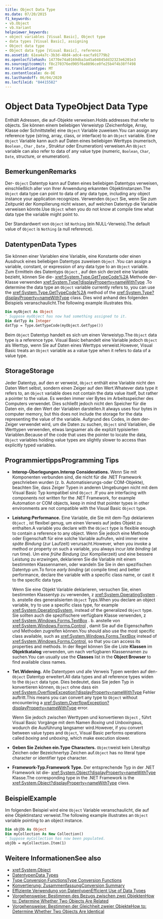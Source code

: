 ```yaml
---
title: Object Data Type
ms.date: 07/20/2015
f1_keywords:
- vb.Object
- vb.Variant
helpviewer_keywords:
- object variables [Visual Basic], Object type
- data types [Visual Basic], assigning
- Object data type
- Object data type [Visual Basic], reference
ms.assetid: 61ea4a7c-3b3d-48d4-adc4-eacfa91779b2
ms.openlocfilehash: 14770e74a0169dba3a45a04845dd32323e6201e3
ms.sourcegitcommit: f8c270376ed905f6a8896ce0fe25b4f4b38ff498
ms.translationtype: MT
ms.contentlocale: de-DE
ms.lasthandoff: 06/04/2020
ms.locfileid: "84415582"
---
```

# <a name="object-data-type"></a><span data-ttu-id="3474b-102">Object Data Type</span><span class="sxs-lookup"><span data-stu-id="3474b-102">Object Data Type</span></span>

<span data-ttu-id="3474b-103">Enthält Adressen, die auf-Objekte verweisen.</span><span class="sxs-lookup"><span data-stu-id="3474b-103">Holds addresses that refer to objects.</span></span> <span data-ttu-id="3474b-104">Sie können einem beliebigen Verweistyp (Zeichenfolge, Array, Klasse oder Schnittstelle) eine `Object` Variable zuweisen.</span><span class="sxs-lookup"><span data-stu-id="3474b-104">You can assign any reference type (string, array, class, or interface) to an `Object` variable.</span></span> <span data-ttu-id="3474b-105">Eine `Object` Variable kann auch auf Daten eines beliebigen Werttyps (numerisch, `Boolean` , `Char` , `Date` , Struktur oder Enumeration) verweisen.</span><span class="sxs-lookup"><span data-stu-id="3474b-105">An `Object` variable can also refer to data of any value type (numeric, `Boolean`, `Char`, `Date`, structure, or enumeration).</span></span>

## <a name="remarks"></a><span data-ttu-id="3474b-106">Bemerkungen</span><span class="sxs-lookup"><span data-stu-id="3474b-106">Remarks</span></span>

<span data-ttu-id="3474b-107">Der- `Object` Datentyp kann auf Daten eines beliebigen Datentyps verweisen, einschließlich aller von Ihrer Anwendung erkannten Objektinstanzen.</span><span class="sxs-lookup"><span data-stu-id="3474b-107">The `Object` data type can point to data of any data type, including any object instance your application recognizes.</span></span> <span data-ttu-id="3474b-108">Verwenden `Object` Sie, wenn Sie zum Zeitpunkt der Kompilierung nicht wissen, auf welchen Datentyp die Variable verweisen könnte.</span><span class="sxs-lookup"><span data-stu-id="3474b-108">Use `Object` when you do not know at compile time what data type the variable might point to.</span></span>

<span data-ttu-id="3474b-109">Der Standardwert von `Object` ist `Nothing` (ein NULL-Verweis).</span><span class="sxs-lookup"><span data-stu-id="3474b-109">The default value of `Object` is `Nothing` (a null reference).</span></span>

## <a name="data-types"></a><span data-ttu-id="3474b-110">Datentypen</span><span class="sxs-lookup"><span data-stu-id="3474b-110">Data Types</span></span>

<span data-ttu-id="3474b-111">Sie können einer Variablen eine Variable, eine Konstante oder einen Ausdruck eines beliebigen Datentyps zuweisen `Object` .</span><span class="sxs-lookup"><span data-stu-id="3474b-111">You can assign a variable, constant, or expression of any data type to an `Object` variable.</span></span> <span data-ttu-id="3474b-112">Zum Ermitteln des Datentyps `Object` , auf den sich derzeit eine Variable bezieht, können Sie die- <xref:System.Type.GetTypeCode%2A> Methode der-Klasse verwenden <xref:System.Type?displayProperty=nameWithType> .</span><span class="sxs-lookup"><span data-stu-id="3474b-112">To determine the data type an `Object` variable currently refers to, you can use the <xref:System.Type.GetTypeCode%2A> method of the <xref:System.Type?displayProperty=nameWithType> class.</span></span> <span data-ttu-id="3474b-113">Dies wird anhand des folgenden Beispiels veranschaulicht.</span><span class="sxs-lookup"><span data-stu-id="3474b-113">The following example illustrates this.</span></span>

```vb
Dim myObject As Object
' Suppose myObject has now had something assigned to it.
Dim datTyp As Integer
datTyp = Type.GetTypeCode(myObject.GetType())
```

<span data-ttu-id="3474b-114">Beim `Object` Datentyp handelt es sich um einen Verweistyp.</span><span class="sxs-lookup"><span data-stu-id="3474b-114">The `Object` data type is a reference type.</span></span> <span data-ttu-id="3474b-115">Visual Basic behandelt eine Variable jedoch `Object` als Werttyp, wenn Sie auf Daten eines Werttyps verweist.</span><span class="sxs-lookup"><span data-stu-id="3474b-115">However, Visual Basic treats an `Object` variable as a value type when it refers to data of a value type.</span></span>

## <a name="storage"></a><span data-ttu-id="3474b-116">Storage</span><span class="sxs-lookup"><span data-stu-id="3474b-116">Storage</span></span>

<span data-ttu-id="3474b-117">Jeder Datentyp, auf den er verweist, `Object` enthält eine Variable nicht den Daten Wert selbst, sondern einen Zeiger auf den Wert.</span><span class="sxs-lookup"><span data-stu-id="3474b-117">Whatever data type it refers to, an `Object` variable does not contain the data value itself, but rather a pointer to the value.</span></span> <span data-ttu-id="3474b-118">Es werden immer vier Bytes im Arbeitsspeicher des Computers verwendet. Dies schließt jedoch nicht den Speicher für die Daten ein, die den Wert der Variablen darstellen.</span><span class="sxs-lookup"><span data-stu-id="3474b-118">It always uses four bytes in computer memory, but this does not include the storage for the data representing the value of the variable.</span></span> <span data-ttu-id="3474b-119">Aufgrund des Codes, in dem der-Zeiger verwendet wird, um die Daten zu suchen, `Object` sind Variablen, die Werttypen verwenden, etwas langsamer als die explizit typisierten Variablen.</span><span class="sxs-lookup"><span data-stu-id="3474b-119">Because of the code that uses the pointer to locate the data, `Object` variables holding value types are slightly slower to access than explicitly typed variables.</span></span>

## <a name="programming-tips"></a><span data-ttu-id="3474b-120">Programmiertipps</span><span class="sxs-lookup"><span data-stu-id="3474b-120">Programming Tips</span></span>

- <span data-ttu-id="3474b-121">**Interop-Überlegungen.**</span><span class="sxs-lookup"><span data-stu-id="3474b-121">**Interop Considerations.**</span></span> <span data-ttu-id="3474b-122">Wenn Sie mit Komponenten verbunden sind, die nicht für die .NET Framework geschrieben wurden (z. b. Automatisierungs-oder COM-Objekte), beachten Sie, dass Zeiger Typen in anderen Umgebungen nicht mit dem Visual Basic Typ kompatibel sind `Object` .</span><span class="sxs-lookup"><span data-stu-id="3474b-122">If you are interfacing with components not written for the .NET Framework, for example Automation or COM objects, keep in mind that pointer types in other environments are not compatible with the Visual Basic `Object` type.</span></span>

- <span data-ttu-id="3474b-123">**Leistung:**</span><span class="sxs-lookup"><span data-stu-id="3474b-123">**Performance.**</span></span> <span data-ttu-id="3474b-124">Eine Variable, die Sie mit dem-Typ deklarieren `Object` , ist flexibel genug, um einen Verweis auf jedes Objekt zu enthalten.</span><span class="sxs-lookup"><span data-stu-id="3474b-124">A variable you declare with the `Object` type is flexible enough to contain a reference to any object.</span></span> <span data-ttu-id="3474b-125">Wenn Sie jedoch eine Methode oder Eigenschaft für eine solche Variable aufrufen, wird immer eine *späte Bindung* (zur Laufzeit) verursacht.</span><span class="sxs-lookup"><span data-stu-id="3474b-125">However, when you invoke a method or property on such a variable, you always incur *late binding* (at run time).</span></span> <span data-ttu-id="3474b-126">Um eine *frühe Bindung* (zur Kompilierzeit) und eine bessere Leistung zu erzwingen, deklarieren Sie die Variable mit einem bestimmten Klassennamen, oder wandeln Sie Sie in den spezifischen Datentyp um.</span><span class="sxs-lookup"><span data-stu-id="3474b-126">To force *early binding* (at compile time) and better performance, declare the variable with a specific class name, or cast it to the specific data type.</span></span>

  <span data-ttu-id="3474b-127">Wenn Sie eine Objekt Variable deklarieren, versuchen Sie, einen bestimmten Klassentyp zu verwenden, z <xref:System.OperatingSystem> . b. anstelle des generalisierten `Object` Typs.</span><span class="sxs-lookup"><span data-stu-id="3474b-127">When you declare an object variable, try to use a specific class type, for example <xref:System.OperatingSystem>, instead of the generalized `Object` type.</span></span> <span data-ttu-id="3474b-128">Sie sollten auch die spezifischere verfügbare Klasse verwenden, z <xref:System.Windows.Forms.TextBox> . b. anstelle von <xref:System.Windows.Forms.Control> , damit Sie auf die Eigenschaften und Methoden zugreifen können.</span><span class="sxs-lookup"><span data-stu-id="3474b-128">You should also use the most specific class available, such as <xref:System.Windows.Forms.TextBox> instead of <xref:System.Windows.Forms.Control>, so that you can access its properties and methods.</span></span> <span data-ttu-id="3474b-129">In der Regel können Sie die Liste **Klassen** im **Objektkatalog** verwenden, um nach verfügbaren Klassennamen zu suchen.</span><span class="sxs-lookup"><span data-stu-id="3474b-129">You can usually use the **Classes** list in the **Object Browser** to find available class names.</span></span>

- <span data-ttu-id="3474b-130">**Tet.**</span><span class="sxs-lookup"><span data-stu-id="3474b-130">**Widening.**</span></span> <span data-ttu-id="3474b-131">Alle Datentypen und alle Verweis Typen werden auf den- `Object` Datentyp erweitert.</span><span class="sxs-lookup"><span data-stu-id="3474b-131">All data types and all reference types widen to the `Object` data type.</span></span> <span data-ttu-id="3474b-132">Dies bedeutet, dass Sie jeden Typ in konvertieren können, `Object` ohne dass ein <xref:System.OverflowException?displayProperty=nameWithType> Fehler auftritt.</span><span class="sxs-lookup"><span data-stu-id="3474b-132">This means you can convert any type to `Object` without encountering a <xref:System.OverflowException?displayProperty=nameWithType> error.</span></span>

  <span data-ttu-id="3474b-133">Wenn Sie jedoch zwischen Werttypen und konvertieren `Object` , führt Visual Basic Vorgänge mit dem Namen *Boxing* und *Unboxing*aus, wodurch die Ausführung langsamer wird.</span><span class="sxs-lookup"><span data-stu-id="3474b-133">However, if you convert between value types and `Object`, Visual Basic performs operations called *boxing* and *unboxing*, which make execution slower.</span></span>

- <span data-ttu-id="3474b-134">**Geben Sie Zeichen ein.**</span><span class="sxs-lookup"><span data-stu-id="3474b-134">**Type Characters.**</span></span> <span data-ttu-id="3474b-135">`Object`weist kein Literaltyp Zeichen oder Bezeichnertyp Zeichen auf.</span><span class="sxs-lookup"><span data-stu-id="3474b-135">`Object` has no literal type character or identifier type character.</span></span>

- <span data-ttu-id="3474b-136">**Framework-Typ.**</span><span class="sxs-lookup"><span data-stu-id="3474b-136">**Framework Type.**</span></span> <span data-ttu-id="3474b-137">Der entsprechende Typ in der .NET Framework ist die- <xref:System.Object?displayProperty=nameWithType> Klasse.</span><span class="sxs-lookup"><span data-stu-id="3474b-137">The corresponding type in the .NET Framework is the <xref:System.Object?displayProperty=nameWithType> class.</span></span>

## <a name="example"></a><span data-ttu-id="3474b-138">Beispiel</span><span class="sxs-lookup"><span data-stu-id="3474b-138">Example</span></span>

<span data-ttu-id="3474b-139">Im folgenden Beispiel wird eine `Object` Variable veranschaulicht, die auf eine Objektinstanz verweist.</span><span class="sxs-lookup"><span data-stu-id="3474b-139">The following example illustrates an `Object` variable pointing to an object instance.</span></span>

```vb
Dim objDb As Object
Dim myCollection As New Collection()
' Suppose myCollection has now been populated.
objDb = myCollection.Item(1)
```

## <a name="see-also"></a><span data-ttu-id="3474b-140">Weitere Informationen</span><span class="sxs-lookup"><span data-stu-id="3474b-140">See also</span></span>

- <xref:System.Object>
- [<span data-ttu-id="3474b-141">Datentypen</span><span class="sxs-lookup"><span data-stu-id="3474b-141">Data Types</span></span>](index.md)
- [<span data-ttu-id="3474b-142">Type Conversion Functions</span><span class="sxs-lookup"><span data-stu-id="3474b-142">Type Conversion Functions</span></span>](../functions/type-conversion-functions.md)
- [<span data-ttu-id="3474b-143">Konvertierung: Zusammenfassung</span><span class="sxs-lookup"><span data-stu-id="3474b-143">Conversion Summary</span></span>](../keywords/conversion-summary.md)
- [<span data-ttu-id="3474b-144">Effiziente Verwendung von Datentypen</span><span class="sxs-lookup"><span data-stu-id="3474b-144">Efficient Use of Data Types</span></span>](../../programming-guide/language-features/data-types/efficient-use-of-data-types.md)
- [<span data-ttu-id="3474b-145">Vorgehensweise: Bestimmen des Bezugs zwischen zwei Objekten</span><span class="sxs-lookup"><span data-stu-id="3474b-145">How to: Determine Whether Two Objects Are Related</span></span>](../../programming-guide/language-features/variables/how-to-determine-whether-two-objects-are-related.md)
- [<span data-ttu-id="3474b-146">Vorgehensweise: Bestimmen der Gleichheit zweier Objekte</span><span class="sxs-lookup"><span data-stu-id="3474b-146">How to: Determine Whether Two Objects Are Identical</span></span>](../../programming-guide/language-features/variables/how-to-determine-whether-two-objects-are-identical.md)
